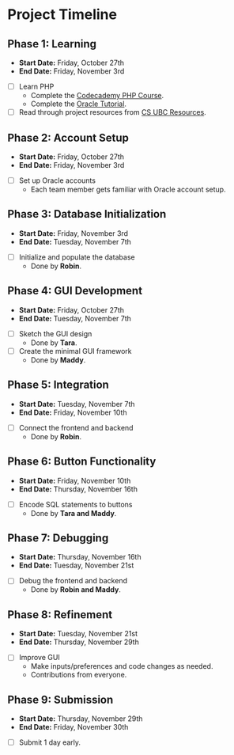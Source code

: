 # Project Timeline

## Phase 1: Learning
- **Start Date:** Friday, October 27th
- **End Date:** Friday, November 3rd
- [ ] Learn PHP
  - Complete the [Codecademy PHP Course](https://www.codecademy.com/learn/paths/php-skill).
  - Complete the [Oracle Tutorial](https://www.oracletutorial.com/).
- [ ] Read through project resources from [CS UBC Resources](https://www.students.cs.ubc.ca/~cs-304/resources.html).

## Phase 2: Account Setup
- **Start Date:** Friday, October 27th
- **End Date:** Friday, November 3rd
- [ ] Set up Oracle accounts
  - Each team member gets familiar with Oracle account setup.

## Phase 3: Database Initialization
- **Start Date:** Friday, November 3rd
- **End Date:** Tuesday, November 7th
- [ ] Initialize and populate the database
  - Done by **Robin**.

## Phase 4: GUI Development
- **Start Date:** Friday, October 27th
- **End Date:** Tuesday, November 7th
- [ ] Sketch the GUI design
  - Done by **Tara**.
- [ ] Create the minimal GUI framework
  - Done by **Maddy**.

## Phase 5: Integration
- **Start Date:** Tuesday, November 7th
- **End Date:** Friday, November 10th
- [ ] Connect the frontend and backend
  - Done by **Robin**.

## Phase 6: Button Functionality
- **Start Date:** Friday, November 10th
- **End Date:** Thursday, November 16th
- [ ] Encode SQL statements to buttons
  - Done by **Tara and Maddy**.

## Phase 7: Debugging
- **Start Date:** Thursday, November 16th
- **End Date:** Tuesday, November 21st
- [ ] Debug the frontend and backend
  - Done by **Robin and Maddy**.

## Phase 8: Refinement
- **Start Date:** Tuesday, November 21st
- **End Date:** Thursday, November 29th
- [ ] Improve GUI
  - Make inputs/preferences and code changes as needed.
  - Contributions from everyone.

## Phase 9: Submission
- **Start Date:** Thursday, November 29th
- **End Date:** Friday, November 30th
- [ ] Submit 1 day early.
